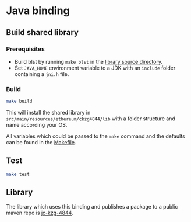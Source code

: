 # Java binding

## Build shared library

### Prerequisites

* Build blst by running `make blst` in the [library source directory](../../src).
* Set `JAVA_HOME` environment variable to a JDK with an `include` folder containing a `jni.h` file.

### Build

```bash
make build
```

This will install the shared library in `src/main/resources/ethereum/ckzg4844/lib` with a folder
structure and name according your OS.

All variables which could be passed to the `make` command and the defaults can be found in
the [Makefile](./Makefile).

## Test

```bash
make test
```

## Library

The library which uses this binding and publishes a package to a public maven repo
is [jc-kzg-4844](https://github.com/ConsenSys/jc-kzg-4844).